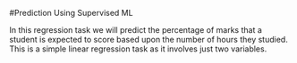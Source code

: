 #Prediction Using Supervised ML


In this regression task we will predict the percentage of marks that a student is expected to score based upon the number of hours they studied. This is a simple linear regression task as it involves just two variables.
